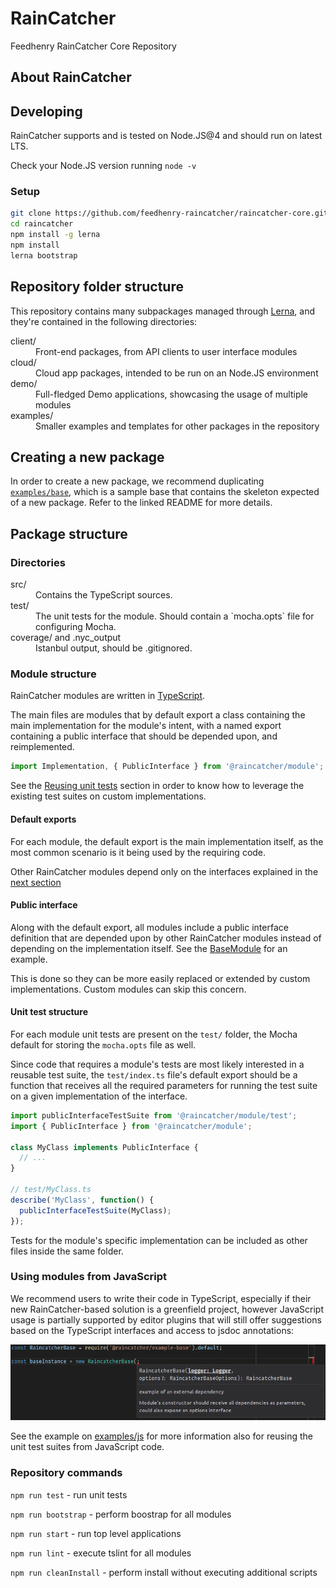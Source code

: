 # RainCatcher
Feedhenry RainCatcher Core Repository

## About RainCatcher

## Developing

RainCatcher supports and is tested on Node.JS@4 and should run on latest LTS.

Check your Node.JS version running `node -v`

### Setup

```bash
git clone https://github.com/feedhenry-raincatcher/raincatcher-core.git
cd raincatcher
npm install -g lerna
npm install
lerna bootstrap
```

## Repository folder structure

This repository contains many subpackages managed through [Lerna](https://lernajs.io/), and they're
contained in the following directories:

<dl>
  <dt>client/</dt>
  <dd>Front-end packages, from API clients to user interface modules</dd>

  <dt>cloud/</dt>
  <dd>Cloud app packages, intended to be run on an Node.JS environment</dd>

  <dt>demo/</dt>
  <dd>Full-fledged Demo applications, showcasing the usage of multiple modules</dd>

  <dt>examples/</dt>
  <dd>Smaller examples and templates for other packages in the repository</dd>
</dl>

## Creating a new package

In order to create a new package, we recommend duplicating
[`examples/base`](./examples/base/README.md), which is a sample base that contains the skeleton
expected of a new package. Refer to the linked README for more details.

## Package structure

### Directories

<dl>
  <dt>src/</dt>
  <dd>Contains the TypeScript sources.</dd>

  <dt>test/</dt>
  <dd>The unit tests for the module. Should contain a `mocha.opts` file for configuring Mocha.</dd>

  <dt>coverage/ and .nyc_output</dt>
  <dd>Istanbul output, should be .gitignored.</dd>
</dl>

### Module structure

RainCatcher modules are written in [TypeScript](http://typescriptlang.org).

The main files are modules that by default export a class containing the main implementation for the module's intent,
with a named export containing a public interface that should be depended upon, and reimplemented.

```typescript
import Implementation, { PublicInterface } from '@raincatcher/module';
```

See the [Reusing unit tests](#reusing-unit-tests) section in order to know how to leverage the existing test suites on
custom implementations.

#### Default exports

For each module, the default export is the main implementation itself, as the most common scenario is it being used by
the requiring code.

Other RainCatcher modules depend only on the interfaces explained in the [next section](#public-interface)

#### Public interface

Along with the default export, all modules include a public interface definition that are depended upon by other
RainCatcher modules instead of depending on the implementation itself.
See the [BaseModule](examples/base/src/index.ts) for an example.

This is done so they can be more easily replaced or extended by custom implementations.
Custom modules can skip this concern.

#### Unit test structure

For each module unit tests are present on the `test/` folder, the Mocha default for storing the `mocha.opts` file as well.

Since code that requires a module's tests are most likely interested in a reusable test suite, the `test/index.ts` file's default export should be a function that receives all the required parameters for running the test suite on a given implementation of the interface.

```typescript
import publicInterfaceTestSuite from '@raincatcher/module/test';
import { PublicInterface } from '@raincatcher/module';

class MyClass implements PublicInterface {
  // ...
}

// test/MyClass.ts
describe('MyClass', function() {
  publicInterfaceTestSuite(MyClass);
});
```

Tests for the module's specific implementation can be included as other files inside the same folder.

### Using modules from JavaScript

We recommend users to write their code in TypeScript, especially if their new RainCatcher-based solution is a greenfield project, however JavaScript usage is partially supported by editor plugins that will still offer suggestions based on the TypeScript interfaces and access to jsdoc annotations:

![JS completion through editor support](img/js-completion.png)

See the example on [examples/js]() for more information also for reusing the unit test suites from JavaScript code.

### Repository commands

 `npm run test` - run unit tests

 `npm run bootstrap` - perform boostrap for all modules

 `npm run start` - run top level applications

 `npm run lint` - execute tslint for all modules

 `npm run cleanInstall` - perform install without executing additional scripts
